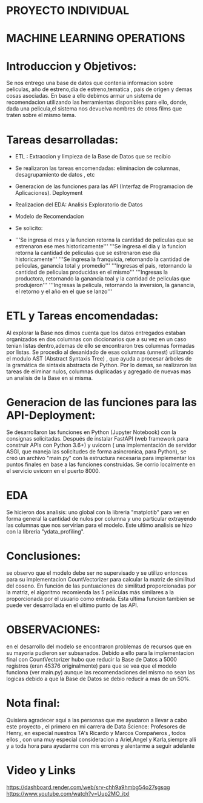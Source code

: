 ﻿

#                   PROYECTO INDIVIDUAL 
#               MACHINE LEARNING OPERATIONS

# Introduccion y Objetivos:
Se nos entrego una base de datos que contenia informacion sobre peliculas, año de estreno,dia de estreno,tematica , pais de origen y demas cosas asociadas.
En base a ello debimos armar un sistema de recomendacion utilizando las herramientas disponibles para ello, donde, dada una pelicula,el sistema nos devuelva nombres de otros films que traten sobre el  mismo tema.

# Tareas desarrolladas:

- ETL : Extraccion y limpieza de la Base de Datos que se recibio
- Se realizaron las tareas encomendadas: eliminacion de columnas, desagrupamiento de datos , etc
- Generacion de las funciones para las API (Interfaz de Programacion de Aplicaciones). Deployment
- Realizacion del EDA: Analisis Exploratorio de Datos
- Modelo de Recomendacion 

- Se solicito:
-    '''Se ingresa el mes y la funcion retorna la cantidad de peliculas que se        estrenaron ese mes historicamente'''
        '''Se ingresa el dia y la funcion retorna la cantidad de peliculas que se estrenaron ese dia historicamente'''
        '''Se ingresa la franquicia, retornando la cantidad de peliculas, ganancia total y promedio'''
       '''Ingresas el pais, retornando la cantidad de peliculas producidas en el mismo'''
        '''Ingresas la productora, retornando la ganancia toal y la cantidad de peliculas que produjeron'''
        '''Ingresas la pelicula, retornando la inversion, la ganancia, el retorno y el año en el que se lanzo'''
   
# ETL y Tareas encomendadas:
Al explorar la Base nos dimos cuenta que los datos entregados estaban organizados en dos columnas con diccionarios que a su vez en un caso tenian listas dentro,ademas de ello se encontraron tres columnas formadas por listas.
Se procedio al desanidado de esas columnas (unnest) utilizando el modulo AST (Abstract Syntaxis Tree) , que ayuda a procesar árboles de la gramática de sintaxis abstracta de Python. 
Por lo demas, se realizaron las tareas de eliminar nulos, columnas duplicadas y agregado de nuevas mas un analisis de la Base en si misma.

# Generacion de las funciones para las API-Deployment:
Se desarrollaron las funciones en Python (Jupyter Notebook) con la consignas solicitadas.
Después de instalar FastAPI (web framework para construir APIs con Python 3.6+)  y uvicorn ( una implementación de servidor ASGI, que maneja las solicitudes de forma asincronica,  para Python), se creó un archivo "main.py" con la estructura necesaria para implementar los puntos finales en base a las funciones  construidas.
Se corrio localmente en el servicio uvicorn en el puerto 8000.

# EDA
Se hicieron dos analisis:
uno global  con la libreria "matplotib" para ver en forma general la cantidad de nulos por columna y uno particular extrayendo las columnas que nos servirian para el modelo.
Este ultimo analisis se hizo con la libreria "ydata_profiling".
# Conclusiones:
se observo que el modelo debe ser no supervisado y se utilizo entonces para su implementacion  CountVectorizer para calcular la matriz de similitud del coseno. En función de las puntuaciones de similitud proporcionadas por la matriz, el algoritmo recomienda las 5 películas más similares a la proporcionada por el usuario como entrada.
Esta ultima funcion tambien se puede ver desarrollada en el ultimo punto de las API.

# OBSERVACIONES:  
en el desarrollo del modelo se encontraron problemas de recursos que en su mayoria pudieron ser subsanados.
Debido a ello  para la implementacion final con CountVectorizer hubo que reducir la Base de Datos a 5000 registros (eran 45376 originalmente) para que se vea que el modelo funciona (ver main.py) aunque las recomendaciones del mismo no sean las logicas debido a que la Base de Datos se debio reducir a mas de un 50%.

# Nota final:
Quisiera agradecer aqui  a las personas que me ayudaron a llevar a cabo este proyecto , el primero en mi carrera de Data Science:
Profesores de Henry, en especial nuestros TA's Ricardo y Marcos
Compañeros , todos ellos , con una muy especial consideracion a Ariel,Angel y Karla,siempre alli y a toda hora para ayudarme con mis errores y alentarme a seguir adelante

# Video y Links
https://dashboard.render.com/web/srv-chh9a9hmbg54o27sgsqg
https://www.youtube.com/watch?v=Uup2MO_itxI









